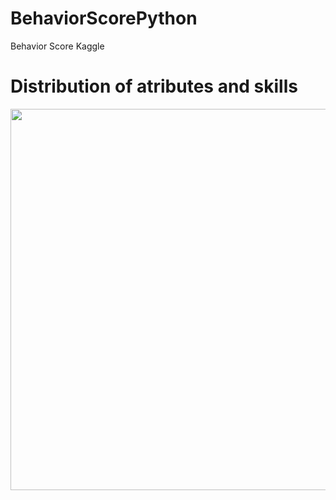 # BehaviorScorePython
Behavior Score Kaggle


# Distribution of atributes and skills
<img align="center" width="900" height="610" src="https://github.com/WOLFurriell/BehaviorScorePython/blob/master/plots/donut.png">

